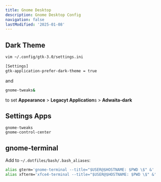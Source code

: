 ```yaml
---
title: Gnome Desktop
description: Gnome Desktop Config
navigation: false
lastModified: '2025-01-08'
---
```


## Dark Theme

```bash
vim ~/.config/gtk-3.0/settings.ini
```

```bash
[Settings]
gtk-application-prefer-dark-theme = true
```

and

```bash
gnome-tweaks&
```

to set **Appearance** > **Legacyt Application**s > **Adwaita-dark**

## Settings Apps

```
gnome-tweaks
gnome-control-center
```

## gnome-terminal

Add to ```~/.dotfiles/bash/.bash_aliases```:

```bash
alias gterm='gnome-terminal --title="$USER@$HOSTNAME: $PWD \$" &'
alias xfterm='xfce4-terminal --title="$USER@$HOSTNAME: $PWD \$" &'
```
